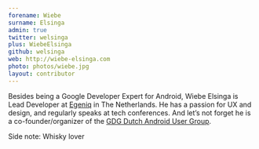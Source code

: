 ```yaml
---
forename: Wiebe
surname: Elsinga
admin: true
twitter: welsinga
plus: WiebeElsinga
github: welsinga
web: http://wiebe-elsinga.com
photo: photos/wiebe.jpg
layout: contributor
---
```


Besides being a Google Developer Expert for Android, Wiebe Elsinga is Lead Developer at [Egeniq](https://www.egeniq.com) in The Netherlands.
He has a passion for UX and design, and regularly speaks at tech conferences. And let’s not forget he is a co-founder/organizer of the [GDG Dutch Android User Group](http://www.dutchaug.org/).

Side note: Whisky lover
